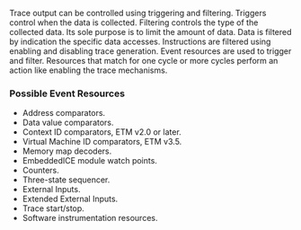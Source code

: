 Trace output can be controlled using triggering and filtering.
Triggers control when the data is collected.
Filtering controls the type of the collected data. Its sole purpose is to limit the amount of data.
Data is filtered by indication the specific data accesses. Instructions are filtered using enabling and disabling trace generation.
Event resources are used to trigger and filter. Resources that match for one cycle or more cycles perform an action like enabling the trace mechanisms.
### Possible Event Resources
- Address comparators.
- Data value comparators.
- Context ID comparators, ETM v2.0 or later.
- Virtual Machine ID comparators, ETM v3.5.
- Memory map decoders.
- EmbeddedICE module watch points.
- Counters.
- Three-state sequencer.
- External Inputs.
- Extended External Inputs.
- Trace start/stop.
- Software instrumentation resources.
